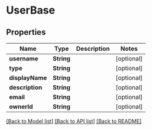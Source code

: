 # UserBase

## Properties
Name | Type | Description | Notes
------------ | ------------- | ------------- | -------------
**username** | **String** |  | [optional] 
**type** | **String** |  | [optional] 
**displayName** | **String** |  | [optional] 
**description** | **String** |  | [optional] 
**email** | **String** |  | [optional] 
**ownerId** | **String** |  | [optional] 

[[Back to Model list]](../README.md#documentation-for-models) [[Back to API list]](../README.md#documentation-for-api-endpoints) [[Back to README]](../README.md)


